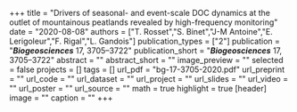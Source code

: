 +++
title = "Drivers of seasonal- and event-scale DOC dynamics at the outlet of
mountainous peatlands revealed by high-frequency monitoring"
date = "2020-08-08"
authors = ["T. Rosset","S. Binet","J-M Antoine","E. Lerigoleur","F. Rigal","L. Gandois"]
publication_types = ["2"]
publication = "**_Biogeosciences_** 17, 3705–3722"
publication_short = "**_Biogeosciences_** 17, 3705–3722"
abstract = ""
abstract_short = ""
image_preview = ""
selected = false
projects = []
tags = []
url_pdf = "bg-17-3705-2020.pdf"
url_preprint = ""
url_code = ""
url_dataset = ""
url_project = ""
url_slides = ""
url_video = ""
url_poster = ""
url_source = ""
math = true
highlight = true
[header]
image = ""
caption = ""
+++
